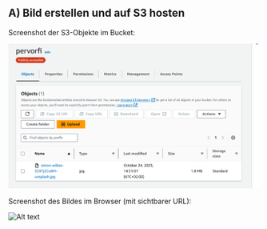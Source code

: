 ## A) Bild erstellen und auf S3 hosten

Screenshot der S3-Objekte im Bucket:

![Alt text](Bucket_pervorfi.png)

Screenshot des Bildes im Browser (mit sichtbarer URL):

![Alt text](Baum_Bucket.png)

